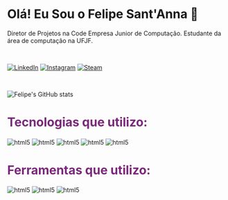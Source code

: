 ### <h1> Olá! Eu Sou o Felipe Sant'Anna 👋 </h1>
<p>Diretor de Projetos na Code Empresa Junior de Computação. Estudante da área de computação na UFJF.</p>

<br />

[![LinkedIn](https://img.shields.io/badge/LinkedIn-0077B5?style=for-the-badge&logo=linkedin&logoColor=white)](https://www.linkedin.com/in/felipe-sant-anna-95b13b254/)
[![Instagram](https://img.shields.io/badge/Instagram-E4405F?style=for-the-badge&logo=instagram&logoColor=white)](https://www.instagram.com/felipe.santanna_/)
[![Steam](https://img.shields.io/badge/Steam-000000?style=for-the-badge&logo=steam&logoColor=white)](https://steamcommunity.com/id/Leeiscool_/)

<br/>

![Felipe's GitHub stats](https://github-readme-stats.vercel.app/api?username=Santannafe12&show_icons=true&theme=radical)


<h1 style="color: #7a297a"> Tecnologias que utilizo: </h1>

<div style="display: inline-block">
        <img align="center" alt="html5" src="https://img.shields.io/badge/Next-black?style=for-the-badge&logo=next.js&logoColor=white" />
        <img align="center" alt="html5" src="https://img.shields.io/badge/React-20232A?style=for-the-badge&logo=react&logoColor=61DAFB" />
        <img align="center" alt="html5" src="https://img.shields.io/badge/TypeScript-007ACC?style=for-the-badge&logo=typescript&logoColor=white" />
        <img align="center" alt="html5" src="https://img.shields.io/badge/tailwindcss-%2338B2AC.svg?style=for-the-badge&logo=tailwind-css&logoColor=white" />
        <img align="center" alt="html5" src="https://img.shields.io/badge/Sass-CC6699?style=for-the-badge&logo=sass&logoColor=white" />
</div>
<br/>

<h1 style="color: #7a297a"> Ferramentas que utilizo: </h1>

<div style="display: inline-block">
    <img align="center" alt="html5" src="https://img.shields.io/badge/adobe%20photoshop-%2331A8FF.svg?style=for-the-badge&logo=adobe%20photoshop&logoColor=white" />
    <img align="center" alt="html5" src="https://img.shields.io/badge/Canva-%2300C4CC.svg?style=for-the-badge&logo=Canva&logoColor=white" />
    <img align="center" alt="html5" src="https://img.shields.io/badge/figma-%23F24E1E.svg?style=for-the-badge&logo=figma&logoColor=white" />
</div>
<br/>

